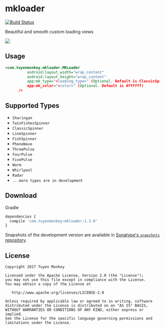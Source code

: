 # mkloader
[![Build Status](https://travis-ci.org/nntuyen/mkloader.svg?branch=master)](https://travis-ci.org/nntuyen/mkloader)

Beautiful and smooth custom loading views

![](screenshot/screenshot.gif)

## Usage

```xml
<com.tuyenmonkey.mkloader.MKLoader
          android:layout_width="wrap_content"
          android:layout_height="wrap_content"
          app:mk_type="<loading_type>" (Optional. Default is ClassicSpinner)
          app:mk_color="<color>" (Optional. Default is #ffffff)
      />
```

## Supported Types
- `Sharingan`
- `TwinFishesSpinner`
- `ClassicSpinner`
- `LineSpinner`
- `FishSpinner`
- `PhoneWave`
- `ThreePulse`
- `FourPulse`
- `FivePulse`
- `Worm`
- `Whirlpool`
- `Radar`
- `...more types are in development`

## Download
Gradle

```javascript
dependencies {
  compile 'com.tuyenmonkey:mkloader:1.3.0'
}
```
Snapshots of the development version are available in [Sonatype's `snapshots` repository](https://oss.sonatype.org/content/repositories/snapshots/).

## License

    Copyright 2017 Tuyen Monkey

    Licensed under the Apache License, Version 2.0 (the "License");
    you may not use this file except in compliance with the License.
    You may obtain a copy of the License at

       http://www.apache.org/licenses/LICENSE-2.0

    Unless required by applicable law or agreed to in writing, software
    distributed under the License is distributed on an "AS IS" BASIS,
    WITHOUT WARRANTIES OR CONDITIONS OF ANY KIND, either express or implied.
    See the License for the specific language governing permissions and
    limitations under the License.
